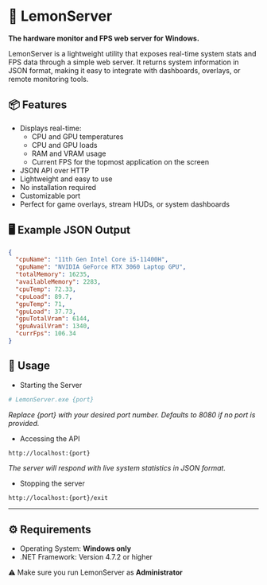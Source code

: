 # 🍋 LemonServer

**The hardware monitor and FPS web server for Windows.**

LemonServer is a lightweight utility that exposes real-time system stats and FPS data through a simple web server. It returns system information in JSON format, making it easy to integrate with dashboards, overlays, or remote monitoring tools.

## 📦 Features

- Displays real-time:
  - CPU and GPU temperatures
  - CPU and GPU loads
  - RAM and VRAM usage
  - Current FPS for the topmost application on the screen
- JSON API over HTTP
- Lightweight and easy to use
- No installation required
- Customizable port
- Perfect for game overlays, stream HUDs, or system dashboards

## 🖥️ Example JSON Output

```json
{
  "cpuName": "11th Gen Intel Core i5-11400H",
  "gpuName": "NVIDIA GeForce RTX 3060 Laptop GPU",
  "totalMemory": 16235,
  "availableMemory": 2283,
  "cpuTemp": 72.33,
  "cpuLoad": 89.7,
  "gpuTemp": 71,
  "gpuLoad": 37.73,
  "gpuTotalVram": 6144,
  "gpuAvailVram": 1340,
  "currFps": 106.34
}
```

## 🚀 Usage

- Starting the Server
```bash
# LemonServer.exe {port}
```  
*Replace {port} with your desired port number. Defaults to 8080 if no port is provided.*  

- Accessing the API
```
http://localhost:{port}
```
*The server will respond with live system statistics in JSON format.*

- Stopping the server
```
http://localhost:{port}/exit
```

---

## ⚙️ Requirements
- Operating System: **Windows only**
- .NET Framework: Version 4.7.2 or higher

⚠️ Make sure you run LemonServer as **Administrator**
